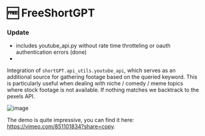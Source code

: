 # 🆓 FreeShortGPT

### Update 
- includes youtube_api.py without rate time throtteling or oauth authentication errors (done)
- 

Integration of `shortGPT.api_utils.youtube_api`, which serves as an additional source for gathering footage based on the queried keyword. This is particularly useful when dealing with niche / comedy / meme topics where stock footage is not available. If nothing matches we backtrack to the pexels API. 


![image](https://github.com/RayVentura/ShortGPT/assets/69374354/2f4b93fc-cb96-46db-9602-e2f1c7e3da28)

The demo is quite impressive, you can find it here: https://vimeo.com/851101834?share=copy. 
